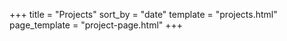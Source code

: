 +++
title = "Projects"
sort_by = "date"
template = "projects.html"
page_template = "project-page.html"
+++
